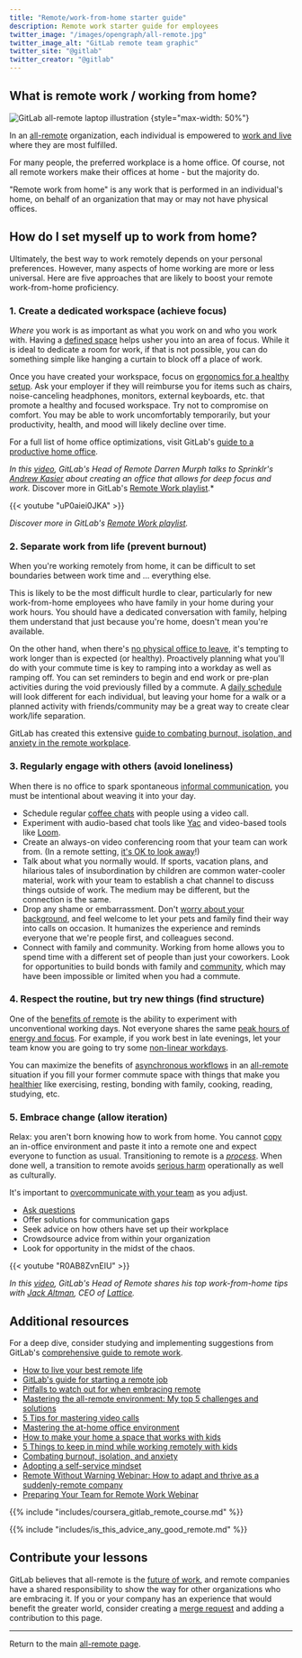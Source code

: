 ```yaml
---
title: "Remote/work-from-home starter guide"
description: Remote work starter guide for employees
twitter_image: "/images/opengraph/all-remote.jpg"
twitter_image_alt: "GitLab remote team graphic"
twitter_site: "@gitlab"
twitter_creator: "@gitlab"
---
```


## What is remote work / working from home?

![GitLab all-remote laptop illustration](/images/all-remote/gitlab-all-remote-laptop-map-illustration.jpg)
{style="max-width: 50%"}

In an [all-remote](stages/#9-all-remote) organization, each individual is empowered to [work and live](people/) where they are most fulfilled.

For many people, the preferred workplace is a home office. Of course, not all remote workers make their offices at home - but the majority do.

"Remote work from home" is any work that is performed in an individual's home, on behalf of an organization that may or may not have physical offices.

## How do I set myself up to work from home?

Ultimately, the best way to work remotely depends on your personal preferences. However, many aspects of home working are more or less universal. Here are five approaches that are likely to boost your remote work-from-home proficiency.

### 1. Create a dedicated workspace (achieve focus)

*Where* you work is as important as what you work on and who you work with. Having a [defined space](https://about.gitlab.com/blog/2018/05/17/eliminating-distractions-and-getting-things-done/#8-dedicate-a-room-to-work) helps usher you into an area of focus. While it is ideal to dedicate a room for work, if that is not possible, you can do something simple like hanging a curtain to block off a place of work.

Once you have created your workspace, focus on [ergonomics for a healthy setup](https://www.webmd.com/pain-management/ss/slideshow-ergonomic-tips-for-a-home-office#:~:text=Choose%20a%20work%20surface%20that,your%20desk%20or%20table%20legs.). Ask your employer if they will reimburse you for items such as chairs, noise-canceling headphones, monitors, external keyboards, etc. that promote a healthy and focused workspace. Try not to compromise on comfort. You may be able to work uncomfortably temporarily, but your productivity, health, and mood will likely decline over time.

For a full list of home office optimizations, visit GitLab's [guide to a productive home office](workspace/).

*In this [video](https://youtu.be/uP0aiei0JKA), GitLab's Head of Remote Darren Murph talks to Sprinklr's [Andrew Kasier](https://www.linkedin.com/in/andrewrkaiser) about creating an office that allows for deep focus and work.* Discover more in GitLab's [Remote Work playlist](https://www.youtube.com/playlist?list=PL05JrBw4t0Kq7QUX-Ux5fOunQotqJbECc).*

{{< youtube "uP0aiei0JKA" >}}

*Discover more in GitLab's [Remote Work playlist](https://www.youtube.com/playlist?list=PL05JrBw4t0Kq7QUX-Ux5fOunQotqJbECc).*

### 2. Separate work from life (prevent burnout)

When you're working remotely from home, it can be difficult to set boundaries between work time and ... everything else.

This is likely to be the most difficult hurdle to clear, particularly for new work-from-home employees who have family in your home during your work hours. You should have a dedicated conversation with family, helping them understand that just because you're home, doesn't mean you're available.

On the other hand, when there's [no physical office to leave](how-to-work-remote-first/#offices-are-simply-venues-to-work-remotely-from), it's tempting to work longer than is expected (or healthy). Proactively planning what you'll do with your commute time is key to ramping into a workday as well as ramping off. You can set reminders to begin and end work or pre-plan activities during the void previously filled by a commute. A [daily schedule](getting-started/#develop-a-schedule-that-you-can-initially-follow) will look different for each individual, but leaving your home for a walk or a planned activity with friends/community may be a great way to create clear work/life separation.

GitLab has created this extensive [guide to combating burnout, isolation, and anxiety in the remote workplace](mental-health/).

### 3. Regularly engage with others (avoid loneliness)

When there is no office to spark spontaneous [informal communication](informal-communication/), you must be intentional about weaving it into your day.

- Schedule regular [coffee chats](informal-communication/#coffee-chats) with people using a video call.
- Experiment with audio-based chat tools like [Yac](https://www.yac.com) and video-based tools like [Loom](https://www.loom.com).
- Create an always-on video conferencing room that your team can work from. (In a remote setting, [it's OK to look away](meetings/#9-its-ok-to-look-away)!)
- Talk about what you normally would. If sports, vacation plans, and hilarious tales of insubordination by children are common water-cooler material, work with your team to establish a chat channel to discuss things outside of work. The medium may be different, but the connection is the same.
- Drop any shame or embarrassment. Don't [worry about your background](meetings/#8-meetings-are-about-the-work-not-the-background), and feel welcome to let your pets and family find their way into calls on occasion. It humanizes the experience and reminds everyone that we're people first, and colleagues second.
- Connect with family and community. Working from home allows you to spend time with a different set of people than just your coworkers. Look for opportunities to build bonds with family and [community](people/), which may have been impossible or limited when you had a commute.

### 4. Respect the routine, but try new things (find structure)

One of the [benefits of remote](remote-benefits/) is the ability to experiment with unconventional working days. Not everyone shares the same [peak hours of energy and focus](https://www.jonobacon.com/2019/01/14/remote-working-survival/). For example, if you work best in late evenings, let your team know you are going to try some [non-linear workdays](non-linear-workday/#q-what-is-a-non-linear-workday-routine).

You can maximize the benefits of [asynchronous workflows](asynchronous/) in an [all-remote](terminology/) situation if you fill your former commute space with things that make you [healthier](mental-health/) like exercising, resting, bonding with family, cooking, reading, studying, etc.

### 5. Embrace change (allow iteration)

Relax: you aren't born knowing how to work from home. You cannot [copy](what-not-to-do/) an in-office environment and paste it into a remote one and expect everyone to function as usual. Transitioning to remote is a [*process*](remote-work-emergency-plan/). When done well, a transition to remote avoids [serious harm](/handbook/values/#five-dysfunctions) operationally as well as culturally.

It's important to [overcommunicate with your team](getting-started/#begin-to-create-connections-with-co-workers) as you adjust.

- [Ask questions](getting-started/#dont-be-afraid-to-ask-for-help)
- Offer solutions for communication gaps
- Seek advice on how others have set up their workplace
- Crowdsource advice from within your organization
- Look for opportunity in the midst of the chaos.

{{< youtube "R0AB8ZvnEIU" >}}

*In this [video](https://youtu.be/IU2nTj6NSlQ), GitLab's Head of Remote shares his top work-from-home tips with [Jack Altman](https://twitter.com/jaltma), CEO of [Lattice](https://lattice.com).*

## Additional resources

For a deep dive, consider studying and implementing suggestions from GitLab's [comprehensive guide to remote work](https://allremote.info).

- [How to live your best remote life](https://about.gitlab.com/blog/2019/07/09/tips-for-working-from-home-remote-work/)
- [GitLab's guide for starting a remote job](getting-started/)
- [Pitfalls to watch out for when embracing remote](what-not-to-do/)
- [Mastering the all-remote environment: My top 5 challenges and solutions](https://about.gitlab.com/blog/2019/12/30/mastering-the-all-remote-environment/)
- [5 Tips for mastering video calls](https://about.gitlab.com/blog/2019/08/05/tips-for-mastering-video-calls/)
- [Mastering the at-home office environment](https://about.gitlab.com/blog/2019/09/12/not-everyone-has-a-home-office/)
- [How to make your home a space that works with kids](https://about.gitlab.com/blog/2019/08/01/working-remotely-with-children-at-home/)
- [5 Things to keep in mind while working remotely with kids](https://about.gitlab.com/blog/2019/08/08/remote-kids-part-four/)
- [Combating burnout, isolation, and anxiety](mental-health/)
- [Adopting a self-service mindset](self-service/)
- [Remote Without Warning Webinar: How to adapt and thrive as a suddenly-remote company](https://youtu.be/n4ZZaE-XCVs?t=5)
- [Preparing Your Team for Remote Work Webinar](https://youtu.be/9tYEKAFgQQw?t=5)

{{% include "includes/coursera_gitlab_remote_course.md" %}}

{{% include "includes/is_this_advice_any_good_remote.md" %}}

## Contribute your lessons

GitLab believes that all-remote is the [future of work](remote-vision/), and remote companies have a shared responsibility to show the way for other organizations who are embracing it. If you or your company has an experience that would benefit the greater world, consider creating a [merge request](https://docs.gitlab.com/ee/user/project/merge_requests/) and adding a contribution to this page.

---

Return to the main [all-remote page](_index.md).
